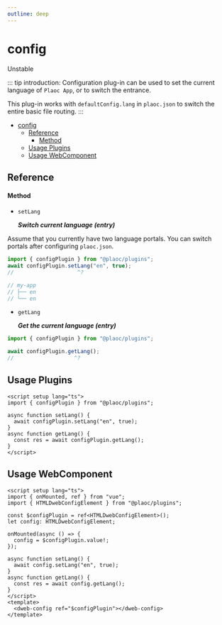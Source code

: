 ```yaml
---
outline: deep
---
```


# config

<Badges name="@plaoc/plugins" /> <Badge type="warning">Unstable</Badge>

::: tip introduction:
Configuration plug-in can be used to set the current language of `Plaoc App`, or to switch the entrance.

This plug-in works with `defaultConfig.lang` in `plaoc.json` to switch the entire basic file routing.
:::

- [config](#config)
  - [Reference](#reference)
    - [Method](#method)
  - [Usage Plugins](#usage-plugins)
  - [Usage WebComponent](#usage-webcomponent)

## Reference

#### Method

- `setLang`

  **_Switch current language (entry)_**

Assume that you currently have two language portals. You can switch portals after configuring `plaoc.json`.

```ts twoslash
import { configPlugin } from "@plaoc/plugins";
await configPlugin.setLang("en", true);
//                    ^?

// my-app
// ├── en
// └── en
```

- `getLang`

  **_Get the current language (entry)_**

```ts twoslash
import { configPlugin } from "@plaoc/plugins";

await configPlugin.getLang();
//                   ^?
```

## Usage Plugins

```vue twoslash
<script setup lang="ts">
import { configPlugin } from "@plaoc/plugins";

async function setLang() {
  await configPlugin.setLang("en", true);
}
async function getLang() {
  const res = await configPlugin.getLang();
}
</script>
```

## Usage WebComponent

```vue
<script setup lang="ts">
import { onMounted, ref } from "vue";
import { HTMLDwebConfigElement } from "@plaoc/plugins";

const $configPlugin = ref<HTMLDwebConfigElement>();
let config: HTMLDwebConfigElement;

onMounted(async () => {
  config = $configPlugin.value!;
});

async function setLang() {
  await config.setLang("en", true);
}
async function getLang() {
  const res = await config.getLang();
}
</script>
<template>
  <dweb-config ref="$configPlugin"></dweb-config>
</template>
```
